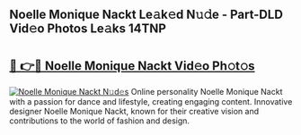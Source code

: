 ## Noelle Monique Nackt Le𝚊k𝚎d N𝚞𝚍e - Part-DLD Vid𝚎o Photos Le𝚊ks 14TNP

# <h2><a href="http://fbaw6w7.evod.top/?m=Noelle+Monique+Nackt">🔗 👉🔴 Noelle Monique Nackt Vid𝚎o Ph𝚘t𝚘s</a></h2>

[![Noelle Monique Nackt N𝚞d𝚎s](https://i.imgur.com/8V9OHl7.gif)](http://fbaw6w7.evod.top/?m=Noelle+Monique+Nackt)
Online personality Noelle Monique Nackt with a passion for dance and lifestyle, creating engaging content. Innovative designer Noelle Monique Nackt, known for their creative vision and contributions to the world of fashion and design. 
